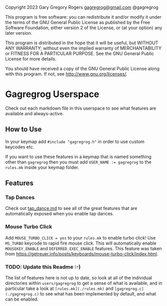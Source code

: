 Copyright 2023 Gary Gregory Rogers gagregrog@gmail.com @gagregrog

This program is free software: you can redistribute it and/or modify
it under the terms of the GNU General Public License as published by
the Free Software Foundation, either version 2 of the License, or
(at your option) any later version.

This program is distributed in the hope that it will be useful,
but WITHOUT ANY WARRANTY; without even the implied warranty of
MERCHANTABILITY or FITNESS FOR A PARTICULAR PURPOSE. See the
GNU General Public License for more details.

You should have received a copy of the GNU General Public License
along with this program. If not, see <http://www.gnu.org/licenses/>.

# Gagregrog Userspace

Check out each markdown file in this userspace to see what features are available and always-active.

## How to Use

In your keymap add `#include "gagregrog.h"` in order to use custom keycodes etc.

If you want to use these features in a keymap that is named something other than `gagregrog` then you must add `USER_NAME := gagregrog` to the `rules.mk` inside your keymap folder.

## Features

### Tap Dances

Check out [tap_dance.md](./tap_dance/tap_dance.md) to see all of the great features that are automatically exposed when you enable tap dances.

### Mouse Turbo Click

Add `MOUSE_TURBO_CLICK = yes` to your `rules.mk` to enable turbo click! Use `MS_TURBO` keycode to rapid fire mouse click. This will automatically enable `MOUSEKEY_ENABLE` and `DEFERRED_EXEC_ENABLE` features. This feature was taken from https://getreuer.info/posts/keyboards/mouse-turbo-click/index.html.

### TODO: Update this Readme :-)

The list of features here is not up to date, so look at all of the individual directories within `users/gagregrog` to get a sense of what is available, and in particular take a look at `[rules.mk](./rules.mk)` and `[gagregrog.c](./gagregrog.c)` to see what has been implemented by default, and what can be enabled.
